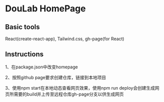 # DouLab HomePage

## Basic tools
React(create-react-app), Tailwind.css, gh-page(for React)

## Instructions
1、在package.json中改变homepage

2、按照github page要求创建仓库，链接到本地项目

3、使用npm start在本地动态查看网页效果，使用npm run deploy会创建生成网页所需要的build并上传至远程仓库gh-page分支以供生成网页
